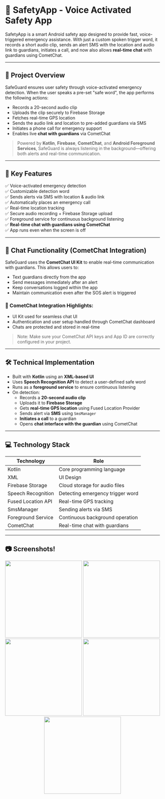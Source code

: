 # 🚨 SafetyApp - Voice Activated Safety App

SafetyApp is a smart Android safety app designed to provide fast, voice-triggered emergency assistance. With just a custom spoken trigger word, it records a short audio clip, sends an alert SMS with the location and audio link to guardians, initiates a call, and now also allows **real-time chat** with guardians using CometChat.

---

## 📱 Project Overview

SafeGuard ensures user safety through voice-activated emergency detection. When the user speaks a pre-set "safe word", the app performs the following actions:

- Records a 20-second audio clip
- Uploads the clip securely to Firebase Storage
- Fetches real-time GPS location
- Sends the audio link and location to pre-added guardians via SMS
- Initiates a phone call for emergency support
- Enables live **chat with guardians** via CometChat

> Powered by **Kotlin**, **Firebase**, **CometChat**, and **Android Foreground Services**, SafeGuard is always listening in the background—offering both alerts and real-time communication.

---

## 🚀 Key Features

✅ Voice-activated emergency detection  
✅ Customizable detection word  
✅ Sends alerts via SMS with location & audio link  
✅ Automatically places an emergency call  
✅ Real-time location tracking  
✅ Secure audio recording + Firebase Storage upload  
✅ Foreground service for continuous background listening  
✅ **Real-time chat with guardians using CometChat**  
✅ App runs even when the screen is off

---

## 💬 Chat Functionality (CometChat Integration)

SafeGuard uses the **CometChat UI Kit** to enable real-time communication with guardians. This allows users to:

- Text guardians directly from the app
- Send messages immediately after an alert
- Keep conversations logged within the app
- Maintain communication even after the SOS alert is triggered

### 🔧 CometChat Integration Highlights:
- UI Kit used for seamless chat UI
- Authentication and user setup handled through CometChat dashboard
- Chats are protected and stored in real-time

> Note: Make sure your CometChat API keys and App ID are correctly configured in your project.

---

## 🛠️ Technical Implementation

- Built with **Kotlin** using an **XML-based UI**
- Uses **Speech Recognition API** to detect a user-defined safe word
- Runs as a **foreground service** to ensure continuous listening
- On detection:
  - Records a **20-second audio clip**
  - Uploads it to **Firebase Storage**
  - Gets **real-time GPS location** using Fused Location Provider
  - Sends alert via **SMS** using `SmsManager`
  - **Initiates a call** to a guardian
  - Opens **chat interface with the guardian** using CometChat

---

## 💻 Technology Stack

| Technology         | Role                                |
|-------------------|-------------------------------------|
| Kotlin             | Core programming language           |
| XML                | UI Design                           |
| Firebase Storage   | Cloud storage for audio files       |
| Speech Recognition | Detecting emergency trigger word    |
| Fused Location API | Real-time GPS tracking              |
| SmsManager         | Sending alerts via SMS              |
| Foreground Service | Continuous background operation     |
| CometChat          | Real-time chat with guardians       |

---

## 📷 Screenshots!

<p align="center">
  <img src="https://github.com/user-attachments/assets/31e1a10c-c3ac-4950-93a9-76df46e930ff" width="250" />
  <img src="https://github.com/user-attachments/assets/ee25e5e1-1f77-42d5-b94f-da8bf45dc684" width="250" />
  <img src="https://github.com/user-attachments/assets/57baa237-09b7-4c68-848b-cc81a7b92937" width="250" />
  <img src="https://github.com/user-attachments/assets/2d44bfa5-03e4-4425-ac3b-1be88b4d40cc" width="250" />
<img src="https://github.com/user-attachments/assets/ea2e8d32-a3fa-4231-8f39-4da3b45fa554" width="250" />
</p>




